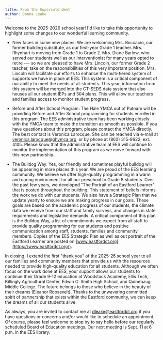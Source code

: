 ```yaml
---
title: From the Superintendent
author: Donna Leake
---
```


Welcome to the 2025-2026 school year! I'd like to take this opportunity
to highlight some changes to our wonderful learning community.

- New faces in some new places: We are welcoming Mrs. Boccacio, our
former building substitute, as our first-year Grade 1 teacher. Mrs.
Rhynhart is moving from Grade 1 to Grade 2. Mrs. Diane Barlow, who
served our students well as our Interventionist for many years opted to
retire --- so we are pleased to have Mrs. Lincoln, our former Grade 2
teacher, take on the responsibilities of this very important position.
Mrs. Lincoln will facilitate our efforts to enhance the multi-tiered
system of supports we have in place at EES. This system is a critical
component of our ability to meet the needs of all students. This year,
information from this system will be merged into the CT-SEDS data system
that also houses all our student IEPs and 504 plans. This will allow our
teachers and families access to monitor student progress.

- Before and After School Program: The Hale YMCA out of Putnam will be
providing Before and After School programming for students enrolled in
this program. The EES administrative team has been working closely with
the YMCA team to make the transition as smooth as possible. If you have
questions about this program, please contact the YMCA directly. The best
contact is Veronica Larocque. She can be reached via e-mail at
<veronica.larocque@ghymca.org>, or by phone at (860) 315-9622, ext. 4105.
Please know that the administrative team at EES will continue to monitor
the implementation of this program as we move forward with this new
partnership.

- The Bulldog Way: Yes, our friendly and sometimes playful bulldog will
be appearing in more places this year. We are proud of the EES learning
community. We believe we offer high-quality programming in a warm and
caring environment for all our preschool to Grade 8 students. Over the
past few years, we developed "The Portrait of an Eastford Learner" that
is posted throughout the building. This statement of beliefs informs the
work we do with our students. We also have a Strategic Plan that we
update yearly to ensure we are making progress in our goals. These goals
are based on the academic progress of our students, the climate data we
receive from our staff and family surveys, and changes in state
requirements and legislative demands. A critical component of this plan
is the Bulldog Way, a list of commitments we expect from all staff to
provide quality programming for our students and positive communication
among staff, students, families and community members. Copies of the EES
Strategic Plan as well as out portrait of the Eastford Learner are
posted on [www.eastfordct.org](https://www.eastfordct.org/).

In closing, I extend the first "thank you" of the 2025-26 school year to
all our families and community members that provide us with the
resources needed to provide high-quality education for all students.
Although we often focus on the work done at EES, your support allows our
students to continue their Grade 9-12 education at Woodstock Academy,
Ellis Tech, Killingly Agricultural Center, Edwin O. Smith High School,
and Quinebaug Middle College. The future belongs to those who believe in
the beauty of their dreams (Eleanor Roosevelt). Thanks to the unwavering
committed spirit of partnership that exists within the Eastford
community, we can keep the dreams of all our students alive.

As always, you are invited to contact me at <dleake@eastfordct.org> if you
have questions or concerns and/or would like to schedule an appointment.
Of course, please feel welcome to stop by to say hello before our
regularly scheduled Board of Education meetings. Our next meeting is
Sept. 11 at 6 p.m. in the EES library.
